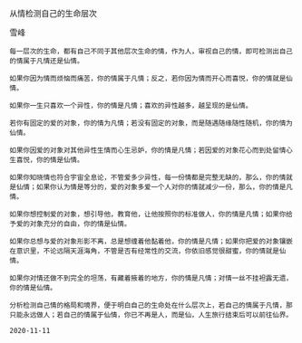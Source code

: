 从情检测自己的生命层次

雪峰


    每一层次的生命，都有自己不同于其他层次生命的情，作为人，审视自己的情，即可检测出自己的情属于凡情还是仙情。

    如果你因为情而烦恼而痛苦，你的情属于凡情；反之，若你因为情而开心而喜悦，你的情就是仙情。

    如果你一生只喜欢一个异性，你的情是凡情；喜欢的异性越多，越呈现的是仙情。

    若你有固定的爱的对象，你的情为凡情；若没有固定的对象，而是随遇随缘随性随机，你的情为仙情。

    如果你因爱的对象对其他异性生情而心生忌妒，你的情是凡情；若因爱的对象花心而到处留情心生喜悦，你的情是仙情。

    如果你知晓情也符合宇宙全息论，不管爱多少异性，每一份情都是完整无缺的，那么，你的情就是仙情；如果你认为情是等分的，爱的对象多爱一个人对你的情就减少一份，那么，你的情是凡情。

    如果你想控制爱的对象，想引导他，教育他，让他按照你的标准做人，你的情是凡情；如果你给予爱的对象充分的自由，你的情是仙情。

    如果你总想与爱的对象形影不离，总是想缠着他黏着他，你的情是凡情；如果你把爱的对象镶嵌在意识里，不论远隔天涯海角，不管是否有经常性的交流，你依旧感觉很甜蜜，你的情就是仙情。

    如果你对情还做不到完全的坦荡，有藏着掖着的地方，你的情是凡情；对情一丝不挂袒露无遗，你的情是仙情。

    分析检测自己情的格局和境界，便于明白自己的生命处在什么层次上，若自己的情属于凡情，那只能永远做人；若自己的情属于仙情，你已不再是人，而是仙，人生旅行结束后可以前往仙界。

    2020-11-11